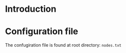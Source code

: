 # Introduction

# Configuration file

The confugiration file is found at root directory: ```nodes.txt```
